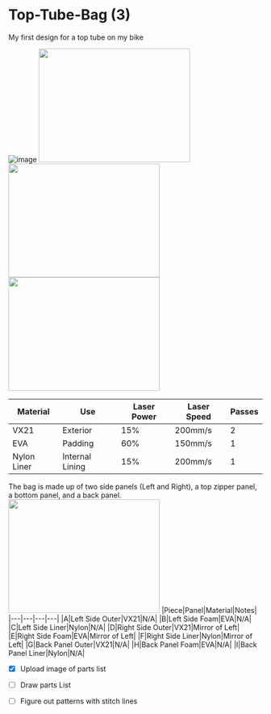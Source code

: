 # Top-Tube-Bag (3)
My first design for a top tube on my bike





![image](https://github.com/miniluigi/Top-Tube-Bag/assets/45057973/f00c3100-4ac4-45f1-8c4a-47dbe842ba4c|width=100)
<img src="https://github.com/miniluigi/Top-Tube-Bag/assets/45057973/7c27af94-b1e9-4c42-8642-b5d0bf4b4131" width="300" height="225"> <img src="https://github.com/miniluigi/Top-Tube-Bag/assets/45057973/ebd5fa83-e6b0-431d-aac5-5980dd25bbe6" width="300" height="225"> <img src="https://github.com/miniluigi/Top-Tube-Bag/assets/45057973/a3fc4996-204c-4796-8bad-75956cd3e86e" width="300" height="225">



|Material|Use|Laser Power|Laser Speed|Passes|
|---|---|---|---|---|
|VX21|Exterior|15%|200mm/s|2|
|EVA|Padding|60%|150mm/s|1|
|Nylon Liner|Internal Lining|15%|200mm/s|1|

The bag is made up of two side panels (Left and Right), a top zipper panel, a bottom panel, and a back panel.
<img src="https://github.com/miniluigi/Top-Tube-Bag/assets/45057973/f47677ae-5c6d-4611-90ff-72f69c0cdff4" width="300" height="225">
|Piece|Panel|Material|Notes|
|---|---|---|---|
|A|Left Side Outer|VX21|N/A|
|B|Left Side Foam|EVA|N/A|
|C|Left Side Liner|Nylon|N/A|
|D|Right Side Outer|VX21|Mirror of Left|
|E|Right Side Foam|EVA|Mirror of Left|
|F|Right Side Liner|Nylon|Mirror of Left|
|G|Back Panel Outer|VX21|N/A|
|H|Back Panel Foam|EVA|N/A|
|I|Back Panel Liner|Nylon|N/A|



- [x] Upload image of parts list
- [ ] Draw parts List
- [ ] Figure out patterns with stitch lines

